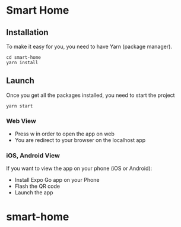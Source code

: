 # Smart Home

## Installation

To make it easy for you, you need to have Yarn (package manager).

```
cd smart-home
yarn install
```

## Launch

Once you get all the packages installed, you need to start the project

```
yarn start
```

### Web View

- Press w in order to open the app on web
- You are redirect to your browser on the localhost app

### iOS, Android View

If you want to view the app on your phone (iOS or Android):

- Install Expo Go app on your Phone
- Flash the QR code
- Launch the app
# smart-home
